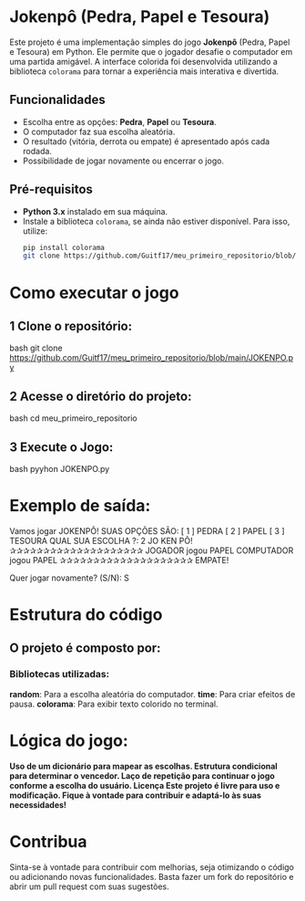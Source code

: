 # Jokenpô (Pedra, Papel e Tesoura)

Este projeto é uma implementação simples do jogo **Jokenpô** (Pedra, Papel e Tesoura) em Python. Ele permite que o jogador desafie o computador em uma partida amigável. A interface colorida foi desenvolvida utilizando a biblioteca `colorama` para tornar a experiência mais interativa e divertida.

## Funcionalidades

- Escolha entre as opções: **Pedra**, **Papel** ou **Tesoura**.
- O computador faz sua escolha aleatória.
- O resultado (vitória, derrota ou empate) é apresentado após cada rodada.
- Possibilidade de jogar novamente ou encerrar o jogo.

## Pré-requisitos

- **Python 3.x** instalado em sua máquina.
- Instale a biblioteca `colorama`, se ainda não estiver disponível. Para isso, utilize:
  ```bash
  pip install colorama
  git clone https://github.com/Guitf17/meu_primeiro_repositorio/blob/main/JOKENPO.py
# Como executar o jogo
## 1 Clone o repositório:
bash
git clone https://github.com/Guitf17/meu_primeiro_repositorio/blob/main/JOKENPO.py

## 2 Acesse o diretório do projeto:
bash
cd meu_primeiro_repositorio

## 3 Execute o Jogo:
bash
pyyhon JOKENPO.py

# Exemplo de saída:

Vamos jogar JOKENPÔ!
SUAS OPÇÕES SÃO:
[ 1 ] PEDRA
[ 2 ] PAPEL
[ 3 ] TESOURA
QUAL SUA ESCOLHA ?: 2
JO KEN PÔ!
✰✰✰✰✰✰✰✰✰✰✰✰✰✰✰✰✰✰✰✰
JOGADOR jogou PAPEL
COMPUTADOR jogou PAPEL
✰✰✰✰✰✰✰✰✰✰✰✰✰✰✰✰✰✰✰✰
EMPATE!

Quer jogar novamente? (S/N):  S

# Estrutura do código
## O projeto é composto por:

### Bibliotecas utilizadas:

**random**: Para a escolha aleatória do computador.
**time**: Para criar efeitos de pausa.
**colorama**: Para exibir texto colorido no terminal.

# Lógica do jogo:

**Uso de um dicionário para mapear as escolhas.
Estrutura condicional para determinar o vencedor.
Laço de repetição para continuar o jogo conforme a escolha do usuário.
Licença
Este projeto é livre para uso e modificação. Fique à vontade para contribuir e adaptá-lo às suas necessidades!**

# Contribua
Sinta-se à vontade para contribuir com melhorias, seja otimizando o código ou adicionando novas funcionalidades. Basta fazer um fork do repositório e abrir um pull request com suas sugestões.
